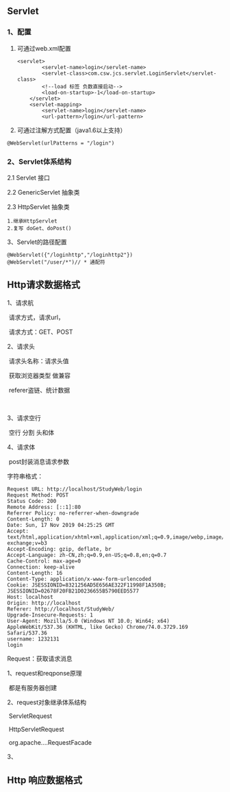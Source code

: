 ## Servlet

### 1、配置

1. 可通过web.xml配置

   ```
   <servlet>
           <servlet-name>login</servlet-name>
           <servlet-class>com.csw.jcs.servlet.LoginServlet</servlet-class>
           <!--load 标签 负数直接启动-->
           <load-on-startup>-1</load-on-startup>
       </servlet>
       <servlet-mapping>
           <servlet-name>login</servlet-name>
           <url-pattern>/login</url-pattern>
   ```

   

2. 可通过注解方式配置（java1.6以上支持）

```
@WebServlet(urlPatterns = "/login")
```



### 2、Servlet体系结构

2.1  Servlet 接口



2.2 GenericServlet 抽象类



2.3 HttpServlet 抽象类

```
1.继承HttpServlet
2.复写 doGet、doPost()
```



3、Servlet的路径配置

```
@WebServlet({"/loginhttp","/loginhttp2"})
@WebServlet("/user/*")// * 通配符

```



## Http请求数据格式

1、请求航

​	请求方式，请求url，

​	请求方式：GET、POST

2、请求头

​	请求头名称：请求头值

​	获取浏览器类型 做兼容

​	referer盗链、统计数据

​	

3、请求空行

​	空行 分割 头和体

4、请求体

​	post封装消息请求参数





字符串格式：

```
Request URL: http://localhost/StudyWeb/login
Request Method: POST
Status Code: 200 
Remote Address: [::1]:80
Referrer Policy: no-referrer-when-downgrade
Content-Length: 0
Date: Sun, 17 Nov 2019 04:25:25 GMT
Accept: text/html,application/xhtml+xml,application/xml;q=0.9,image/webp,image/apng,*/*;q=0.8,application/signed-exchange;v=b3
Accept-Encoding: gzip, deflate, br
Accept-Language: zh-CN,zh;q=0.9,en-US;q=0.8,en;q=0.7
Cache-Control: max-age=0
Connection: keep-alive
Content-Length: 16
Content-Type: application/x-www-form-urlencoded
Cookie: JSESSIONID=8321256AD5E656AE322F11998F1A350B; JSESSIONID=02678F20FB21D0236655B5790EED5577
Host: localhost
Origin: http://localhost
Referer: http://localhost/StudyWeb/
Upgrade-Insecure-Requests: 1
User-Agent: Mozilla/5.0 (Windows NT 10.0; Win64; x64) AppleWebKit/537.36 (KHTML, like Gecko) Chrome/74.0.3729.169 Safari/537.36
username: 1232131
login	
```



Request：获取请求消息

1、request和reqponse原理

​	都是有服务器创建

2、request对象继承体系结构

​	ServletRequest

​	HttpServletRequest

​	org.apache....RequestFacade



3、









## Http 响应数据格式









